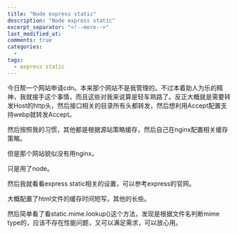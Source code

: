 ```yaml
---
title: "Node express static"
description: "Node express static"
excerpt_separator: "<!--more-->"
last_modified_at: 
comments: true
categories:
  -
tags:
  - express static
---
```


今日帮一个网站申请cdn。本来那个网站不是我管理的。不过本着助人为乐的精神，我就接手这个事情，而且这些对我来说算是轻车熟路了。反正大概就是需要转发Host的http头，然后接口相关的目录所有头都转发，然后想利用Accept配置支持webp就转发Accept。

然后按照我的习惯，其他都是根据源站策略缓存，然后自己在nginx配置相关缓存策略。

但是那个网站貌似没有用nginx。

只是用了node。

然后我就看看express static相关的设置，可以参考express的官网。

大概配置了html文件的缓存时间短写，其他的长些。

然后简单看了看static.mime.lookup()这个方法，发现是根据文件名判断mime type的，应该不存在性能问题，又可以满足需求，可以放心用。
